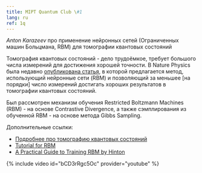 ```yaml
---
title: MIPT Quantum Club \#1
lang: ru
ref: 1q
---
```


_Anton Karazeev_ про применение нейронных сетей (Ограниченных машин Больцмана, RBM) для томографии квантовых состояний

Томография квантовых состояний - дело трудоёмкое, требует большого числа измерений для достижения хорошей точности.
В Nature Physics была недавно [опубликована статья](https://www.nature.com/articles/s41567-018-0048-5), в которой предлагается метод, использующий нейронные сети (RBM) и позволяющий за меньшее [на порядки] число измерений достигать хороших результатов в томографии квантовых состояний.

Был рассмотрен механизм обучения Restricted Boltzmann Machines (RBM) - на основе Contrastive Divergence, а также сэмплирования из обученной RBM - на основе метода Gibbs Sampling.

Дополнительные ссылки:
- [Подробнее про томографию квантовых состояний](http://research.physics.illinois.edu/QI/Photonics/Tomography/)
- [Tutorial for RBM](http://deeplearning.net/tutorial/rbm.html)
- [A Practical Guide to Training RBM by Hinton](https://www.cs.toronto.edu/~hinton/absps/guideTR.pdf)

{% include video id="bCD3rRgc5Oc" provider="youtube" %}
